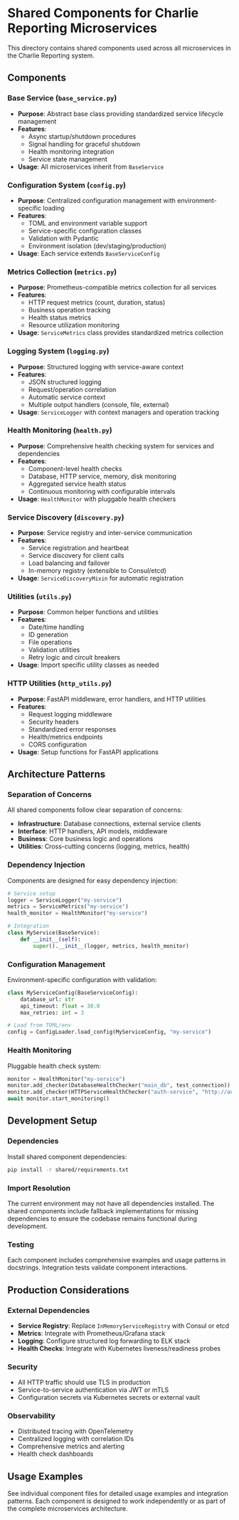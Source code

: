 # Shared Components for Charlie Reporting Microservices

This directory contains shared components used across all microservices in the Charlie Reporting system.

## Components

### Base Service (`base_service.py`)
- **Purpose**: Abstract base class providing standardized service lifecycle management
- **Features**: 
  - Async startup/shutdown procedures
  - Signal handling for graceful shutdown
  - Health monitoring integration
  - Service state management
- **Usage**: All microservices inherit from `BaseService`

### Configuration System (`config.py`)
- **Purpose**: Centralized configuration management with environment-specific loading
- **Features**:
  - TOML and environment variable support
  - Service-specific configuration classes
  - Validation with Pydantic
  - Environment isolation (dev/staging/production)
- **Usage**: Each service extends `BaseServiceConfig`

### Metrics Collection (`metrics.py`)
- **Purpose**: Prometheus-compatible metrics collection for all services
- **Features**:
  - HTTP request metrics (count, duration, status)
  - Business operation tracking
  - Health status metrics
  - Resource utilization monitoring
- **Usage**: `ServiceMetrics` class provides standardized metrics collection

### Logging System (`logging.py`)
- **Purpose**: Structured logging with service-aware context
- **Features**:
  - JSON structured logging
  - Request/operation correlation
  - Automatic service context
  - Multiple output handlers (console, file, external)
- **Usage**: `ServiceLogger` with context managers and operation tracking

### Health Monitoring (`health.py`)
- **Purpose**: Comprehensive health checking system for services and dependencies
- **Features**:
  - Component-level health checks
  - Database, HTTP service, memory, disk monitoring
  - Aggregated service health status
  - Continuous monitoring with configurable intervals
- **Usage**: `HealthMonitor` with pluggable health checkers

### Service Discovery (`discovery.py`)
- **Purpose**: Service registry and inter-service communication
- **Features**:
  - Service registration and heartbeat
  - Service discovery for client calls
  - Load balancing and failover
  - In-memory registry (extensible to Consul/etcd)
- **Usage**: `ServiceDiscoveryMixin` for automatic registration

### Utilities (`utils.py`)
- **Purpose**: Common helper functions and utilities
- **Features**:
  - Date/time handling
  - ID generation
  - File operations
  - Validation utilities
  - Retry logic and circuit breakers
- **Usage**: Import specific utility classes as needed

### HTTP Utilities (`http_utils.py`)
- **Purpose**: FastAPI middleware, error handlers, and HTTP utilities
- **Features**:
  - Request logging middleware
  - Security headers
  - Standardized error responses
  - Health/metrics endpoints
  - CORS configuration
- **Usage**: Setup functions for FastAPI applications

## Architecture Patterns

### Separation of Concerns
All shared components follow clear separation of concerns:
- **Infrastructure**: Database connections, external service clients
- **Interface**: HTTP handlers, API models, middleware
- **Business**: Core business logic and operations
- **Utilities**: Cross-cutting concerns (logging, metrics, health)

### Dependency Injection
Components are designed for easy dependency injection:
```python
# Service setup
logger = ServiceLogger("my-service")
metrics = ServiceMetrics("my-service")
health_monitor = HealthMonitor("my-service")

# Integration
class MyService(BaseService):
    def __init__(self):
        super().__init__(logger, metrics, health_monitor)
```

### Configuration Management
Environment-specific configuration with validation:
```python
class MyServiceConfig(BaseServiceConfig):
    database_url: str
    api_timeout: float = 30.0
    max_retries: int = 3

# Load from TOML/env
config = ConfigLoader.load_config(MyServiceConfig, "my-service")
```

### Health Monitoring
Pluggable health check system:
```python
monitor = HealthMonitor("my-service")
monitor.add_checker(DatabaseHealthChecker("main_db", test_connection))
monitor.add_checker(HTTPServiceHealthChecker("auth-service", "http://auth:8080/health"))
await monitor.start_monitoring()
```

## Development Setup

### Dependencies
Install shared component dependencies:
```bash
pip install -r shared/requirements.txt
```

### Import Resolution
The current environment may not have all dependencies installed. The shared components include fallback implementations for missing dependencies to ensure the codebase remains functional during development.

### Testing
Each component includes comprehensive examples and usage patterns in docstrings. Integration tests validate component interactions.

## Production Considerations

### External Dependencies
- **Service Registry**: Replace `InMemoryServiceRegistry` with Consul or etcd
- **Metrics**: Integrate with Prometheus/Grafana stack
- **Logging**: Configure structured log forwarding to ELK stack
- **Health Checks**: Integrate with Kubernetes liveness/readiness probes

### Security
- All HTTP traffic should use TLS in production
- Service-to-service authentication via JWT or mTLS
- Configuration secrets via Kubernetes secrets or external vault

### Observability
- Distributed tracing with OpenTelemetry
- Centralized logging with correlation IDs
- Comprehensive metrics and alerting
- Health check dashboards

## Usage Examples

See individual component files for detailed usage examples and integration patterns. Each component is designed to work independently or as part of the complete microservices architecture.
